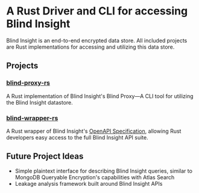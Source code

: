 # A Rust Driver and CLI for accessing Blind Insight

Blind Insight is an end-to-end encrypted data store.
All included projects are Rust implementations for accessing and utilizing this data store.

## Projects

### [blind-proxy-rs](https://github.com/judgegrubb/blind-insight-rs/tree/main/blind-proxy-rs)

A Rust implementation of Blind Insight's Blind Proxy—A CLI tool for utilizing the Blind Insight datastore. 

### [blind-wrapper-rs](https://github.com/judgegrubb/blind-insight-rs/tree/main/blind-wrapper-rs)

A Rust wrapper of Blind Insight's [OpenAPI Specification](https://docs.blindinsight.io/api-reference/), 
allowing Rust developers easy access to the full Blind Insight API suite.

## Future Project Ideas

- Simple plaintext interface for describing Blind Insight queries, similar to MongoDB Queryable Encryption's capabilities with Atlas Search
- Leakage analysis framework built around Blind Insight APIs

